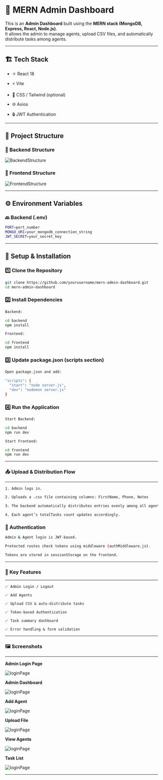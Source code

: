 # 🧠 MERN Admin Dashboard

This is an **Admin Dashboard** built using the **MERN stack (MongoDB, Express, React, Node.js)**.  
It allows the admin to manage agents, upload CSV files, and automatically distribute tasks among agents.

---

## 🏗️ Tech Stack

- ⚛️ React 18

- ⚡ Vite

- 💅 CSS / Tailwind (optional)

- 🌐 Axios

- 🔒 JWT Authentication

---

## 📁 Project Structure

### 🧩 Backend Structure

![BackendStructure](./screenshorts/backendStructure.png)

### 🎨 Frontend Structure

![FrontendStructure](./screenshorts/frontendStructure.png)

---

## ⚙️ Environment Variables

### 🔙 Backend (.env)
```bash
PORT=port_number
MONGO_URI=your_mongodb_connection_string
JWT_SECRET=your_secret_key
```

---
## 🚀 Setup & Installation
### 1️⃣ Clone the Repository
```bash
git clone https://github.com/yourusername/mern-admin-dashboard.git
cd mern-admin-dashboard
```

### 2️⃣ Install Dependencies
```bash
Backend:

cd backend
npm install
```

```bash
Frontend:

cd frontend
npm install
```
### 3️⃣ Update package.json (scripts section)
```bash
Open package.json and add:

"scripts": {
  "start": "node server.js",
  "dev": "nodemon server.js"
}
```

###  4️⃣ Run the Application
```bash
Start Backend: 

cd backend
npm run dev
```

```bash
Start Frontend:

cd frontend
npm run dev
```
---

### 📤 Upload & Distribution Flow
---

```bash
1. Admin logs in.

2. Uploads a .csv file containing columns: FirstName, Phone, Notes

3. The backend automatically distributes entries evenly among all agents.

4. Each agent’s totalTasks count updates accordingly.
```

### 🔐 Authentication

```bash
Admin & Agent login is JWT-based.

Protected routes check tokens using middleware (authMiddleware.js).

Tokens are stored in sessionStorage on the frontend.
```
---

### 🧠 Key Features
---

    ✅ Admin Login / Logout

    ✅ Add Agents

    ✅ Upload CSV & auto-distribute tasks

    ✅ Token-based Authentication

    ✅ Task summary dashboard

    ✅ Error handling & form validation 



---

### 🖼️ Screenshots
---
**Admin Login Page**

![loginPage](screenshorts/login.png)

**Admin Dashboard**

![loginPage](screenshorts/dashboard.png)

**Add Agent**

![loginPage](screenshorts/addAgent.png)

**Upload File**

![loginPage](screenshorts/uploadFile.png)

**View Agents**

![loginPage](screenshorts/viewAgents.png)

**Task List**

![loginPage](screenshorts/list.png)

---

<!-- ### 👨‍💻 Author
---

Vaibhav Kumar
📧 your-email@example.com

🔗 LinkedIn
 | GitHub
 | Portfolio -->
